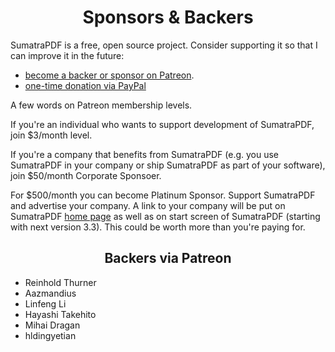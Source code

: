 <h1 align="center">Sponsors &amp; Backers</h1>

SumatraPDF is a free, open source project. Consider supporting it so that I can improve it in the future:

- [become a backer or sponsor on Patreon](https://www.patreon.com/sumatrapdf).
- [one-time donation via PayPal](https://www.paypal.me/sumatrapdf)

A few words on Patreon membership levels.

If you're an individual who wants to support development of SumatraPDF, join $3/month level.

If you're a company that benefits from SumatraPDF (e.g. you use SumatraPDF in your company or ship SumatraPDF as part of your software), join $50/month Corporate Sponsoer.

For $500/month you can become Platinum Sponsor. Support SumatraPDF and advertise your company. A link to your company will be put on SumatraPDF [home page](https://www.sumatrapdfreader.org/) as well as on start screen of SumatraPDF (starting with next version 3.3). This could be worth more than you're paying for.

<h2 align="center">Backers via Patreon</h2>

- Reinhold Thurner
- Aazmandius
- Linfeng Li
- Hayashi Takehito
- Mihai Dragan
- hldingyetian
